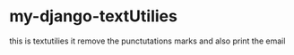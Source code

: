 # my-django-textUtilies
this is textutilies it remove the punctutations marks and also print the email
